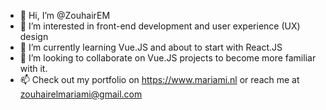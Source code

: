 - 👋 Hi, I’m @ZouhairEM
- 👀 I’m interested in front-end development and user experience (UX) design
- 🌱 I’m currently learning Vue.JS and about to start with React.JS
- 💞️ I’m looking to collaborate on Vue.JS projects to become more familiar with it.
- 📫 Check out my portfolio on https://www.mariami.nl or reach me at zouhairelmariami@gmail.com 

<!---
ZouhairEM/ZouhairEM is a ✨ special ✨ repository because its `README.md` (this file) appears on your GitHub profile.
You can click the Preview link to take a look at your changes.
--->
